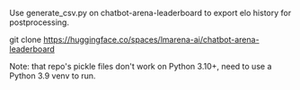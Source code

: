 Use generate_csv.py on chatbot-arena-leaderboard to export elo history for postprocessing.

git clone https://huggingface.co/spaces/lmarena-ai/chatbot-arena-leaderboard

Note: that repo's pickle files don't work on Python 3.10+, need to use a Python 3.9 venv to run.